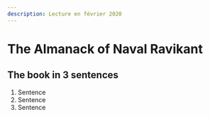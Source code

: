 ```yaml
---
description: Lecture en février 2020
---
```


# The Almanack of Naval Ravikant

## The book in 3 sentences

1. Sentence
2. Sentence
3. Sentence

